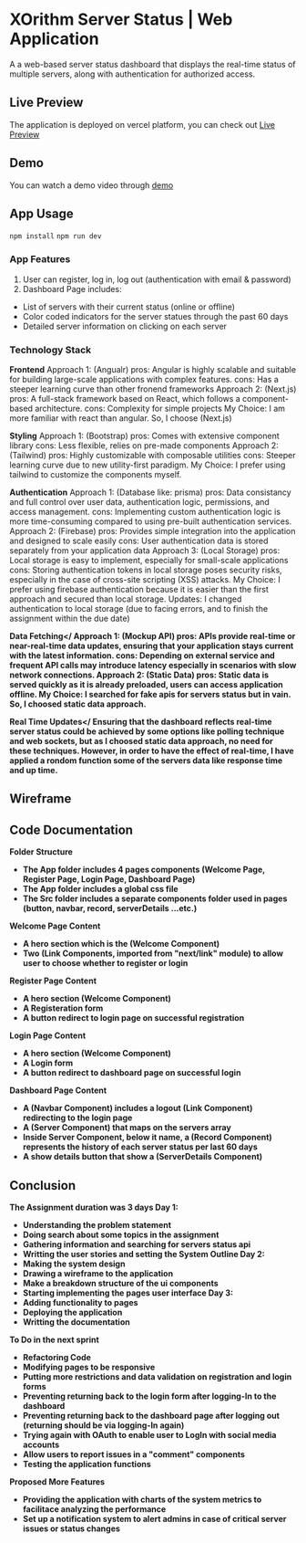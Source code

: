 # XOrithm Server Status | Web Application

A a web-based server status dashboard that displays the real-time status of multiple servers, along with authentication for authorized access.

## Live Preview
The application is deployed on vercel platform, you can check out  [Live Preview](https://server-status-five.vercel.app)

## Demo
You can watch a demo video through [demo]()

## App Usage
`npm install`
`npm run dev`

### App Features
1. User can register, log in, log out (authentication with email & password)
2. Dashboard Page includes:
  - List of servers with their current status (online or offline)
  - Color coded indicators for the server statues through the past 60 days
  - Detailed server information on clicking on each server

### Technology Stack 
<Strong>Frontend</Strong>
Approach 1: (Angualr)
pros: Angular is highly scalable and suitable for building large-scale applications with complex features.
cons: Has a steeper learning curve than other fronend frameworks
Approach 2: (Next.js)
pros: A full-stack framework based on React, which follows a component-based architecture.
cons: Complexity for simple projects
My Choice: I am more familiar with react than angular. So, I choose (Next.js)

<Strong>Styling</Strong>
Approach 1: (Bootstrap)
pros: Comes with extensive component library
cons: Less flexible, relies on pre-made components
Approach 2: (Tailwind)
pros: Highly customizable with composable utilities
cons: Steeper learning curve due to new utility-first paradigm.
My Choice: I prefer using tailwind to customize the components myself.

<Strong>Authentication</Strong>
Approach 1: (Database like: prisma)
pros: Data consistancy and full control over user data, authentication logic, permissions, and access management.
cons: Implementing custom authentication logic is more time-consuming compared to using pre-built authentication services.
Approach 2: (Firebase)
pros: Provides simple integration into the application and designed to scale easily 
cons: User authentication data is stored separately from your application data
Approach 3: (Local Storage)
pros: Local storage is easy to implement, especially for small-scale applications
cons: Storing authentication tokens in local storage poses security risks, especially in the case of cross-site scripting (XSS) attacks. 
My Choice: I prefer using firebase authentication because it is easier than the first approach and secured than local storage.
Updates: I changed authentication to local storage (due to facing errors, and to finish the assignment within the due date)

<Strong>Data Fetching</<Strong>
Approach 1: (Mockup API)
pros: APIs provide real-time or near-real-time data updates, ensuring that your application stays current with the latest information.
cons: Depending on external service and frequent API calls may introduce latency especially in scenarios with slow network connections.
Approach 2: (Static Data)
pros: Static data is served quickly as it is already preloaded, users can access application offline.
My Choice: I searched for fake apis for servers status but in vain. So, I choosed static data approach.

<Strong>Real Time Updates</<Strong>
Ensuring that the dashboard reflects real-time server status could be achieved by some options like polling technique and web sockets, but as I choosed static data approach, no need for these techniques.
However, in order to have the effect of real-time, I have applied a rondom function some of the servers data like response time and up time.

## Wireframe

## Code Documentation
<strong>Folder Structure</strong>
- The App folder includes 4 pages components (Welcome Page, Register Page, Login Page, Dashboard Page)
- The App folder includes a global css file
- The Src folder includes a separate components folder used in pages (button, navbar, record, serverDetails ...etc.)

<strong>Welcome Page Content</strong>
- A hero section which is the (Welcome Component)
- Two (Link Components, imported from "next/link" module) to allow user to choose whether to register or login

<strong>Register Page Content</strong>
- A hero section (Welcome Component)
- A Registeration form 
- A button redirect to login page on successful registration
  
<strong>Login Page Content</strong>
- A hero section (Welcome Component)
- A Login form 
- A button redirect to dashboard page on successful login

<strong>Dashboard Page Content</strong>
- A (Navbar Component) includes a logout (Link Component) redirecting to the login page
- A (Server Component) that maps on the servers array
- Inside Server Component, below it name, a (Record Component) represents the history of each server status per last 60 days
- A show details button that show a (ServerDetails Component) 

## Conclusion
The Assignment duration was 3 days
Day 1: 
- Understanding the problem statement
- Doing search about some topics in the assignment 
- Gathering information and searching for servers status api
- Writting the user stories and setting the System Outline
Day 2:
- Making the system design
- Drawing a wireframe to the application
- Make a breakdown structure of the ui components 
- Starting implementing the pages user interface
Day 3:
- Adding functionality to pages 
- Deploying the application 
- Writting the documentation
  
<strong>To Do in the next sprint</strong>
- Refactoring Code
- Modifying pages to be responsive
- Putting more restrictions and data validation on registration and login forms
- Preventing returning back to the login form after logging-In to the dashboard
- Preventing returning back to the dashboard page after logging out (returning should be via logging-In again)
- Trying again with OAuth to enable user to LogIn with social media accounts
- Allow users to report issues in a "comment" components
- Testing the application functions

<strong>Proposed More Features</strong>
- Providing the application with charts of the system metrics to facilitace analyzing the performance
- Set up a notification system to alert admins in case of critical server issues or status changes


